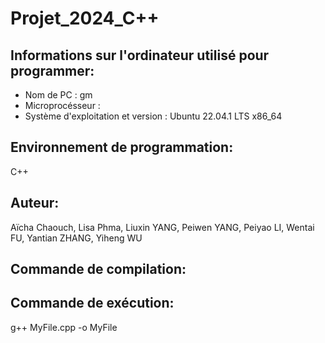 # Projet_2024_C++
## Informations sur l'ordinateur utilisé pour programmer:
- Nom de PC : gm
- Microprocésseur : 
- Système d'exploitation et version : Ubuntu 22.04.1 LTS x86_64

## Environnement de programmation: 
C++

## Auteur:
Aïcha Chaouch, Lisa Phma, Liuxin YANG, Peiwen YANG, Peiyao LI, Wentai FU, Yantian ZHANG, Yiheng WU

## Commande de compilation:

## Commande de exécution:

g++ MyFile.cpp -o MyFile

  

